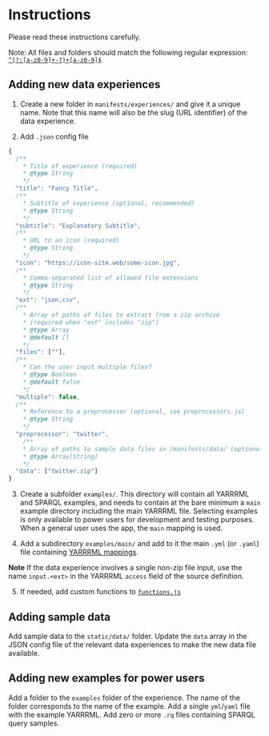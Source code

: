 # Instructions

Please read these instructions carefully.

Note: All files and folders should match the following regular expression: [`^(?:[a-z0-9]+-?)+[a-z0-9]$`](https://regexr.com/63ncg)


## Adding new data experiences

1. Create a new folder in `manifests/experiences/` and give it a unique name. Note that this name will also be the slug (URL identifier) of the data experience.

2. Add `.json` config file

```js
{
  /**
    * Title of experience (required)
    * @type String
    */
  "title": "Fancy Title",
  /**
    * Subtitle of experience (optional, recommended)
    * @type String
    */
  "subtitle": "Explanatory Subtitle",
  /**
    * URL to an icon (required)
    * @type String
    */
  "icon": "https://icon-site.web/some-icon.jpg",
  /**
    * Comma-separated list of allowed file extensions
    * @type String
    */
  "ext": "json,csv",
  /**
    * Array of paths of files to extract from a zip archive
    * (required when "ext" includes "zip")
    * @type Array
    * @default []
    */
  "files": [""],
  /**
    * Can the user input multiple files?
    * @type Boolean
    * @default false
    */
  "multiple": false,
  /**
    * Reference to a preprocessor (optional, see preprocessors.js)
    * @type String
    */
  "preprocessor": "twitter",
	/**
    * Array of paths to sample data files in /manifests/data/ (optional)
    * @type Array[String]
    */
  "data": ["twitter.zip"]
}
```

3. Create a subfolder `examples/`. This directory will contain all YARRRML and SPARQL examples, and needs to contain at the bare minimum a `main` example directory including the main YARRRML file. Selecting examples is only available to power users for development and testing purposes. When a general user uses the app, the `main` mapping is used.

4. Add a subdirectory `examples/main/` and add to it the main `.yml` (or `.yaml`) file containing [YARRRML mappings](https://rml.io/yarrrml/).

**Note**
If the data experience involves a single non-zip file input, use the name `input.<ext>` in the YARRRML `access` field of the source definition.

5. If needed, add custom functions to [`functions.js`](https://github.com/hestiaAI/hestia-rml-demo/edit/master/manifests/functions.js)


## Adding sample data

Add sample data to the `static/data/` folder. Update the `data` array in the JSON config file of the relevant data experiences to make the new data file available.


## Adding new examples for power users

Add a folder to the `examples` folder of the experience. The name of the folder corresponds to the name of the example. Add a single `yml`/`yaml` file with the example YARRRML. Add zero or more `.rq` files containing SPARQL query samples.
